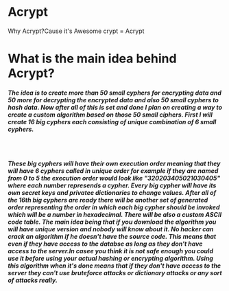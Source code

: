 # Acrypt
Why Acrypt?Cause it's Awesome crypt = Acrypt

# What is the main idea behind Acrypt?

<h5>The idea is to create more than 50 small cyphers for encrypting data and 50 more for decrypting the encrypted data and also 50 small cyphers to hash data. Now after all of this is set and done I plan on creating a way to create a custom algorithm based on those 50 small ciphers. First I will create 16 big cyphers each consisting of unique combination of 6 small cyphers. <h5>
</br>
<h5> These big cyphers will have their own execution order meaning that they will have 6 cyphers called in unique order for example if they are named from 0 to 5 the execution order would look like "320203405021030405" where each number represends a cypher. Every big cypher will have its own secret keys and privatee dictionaries to change values. After all of the 16th big cyphers are ready there will be another set of generated order representing the order in which each big cypher should be invoked which will be a number in hexadecimal. There will be also a custom ASCII code table. The main idea being that if you download the algorithm you will have unique version and nobody will know about it. No hacker can crack an algorithm if he doesn't have the source code. This means that even if they have access to the databse as long as they don't have access to the server.In casee you think it is not safe enough you could use it before using your actual hashing or encrypting algorithm. Using this algorithm when it's done means that if they don't have access to the server they can't use bruteforce attacks or dictionary attacks or any sort of attacks really.<h5>
